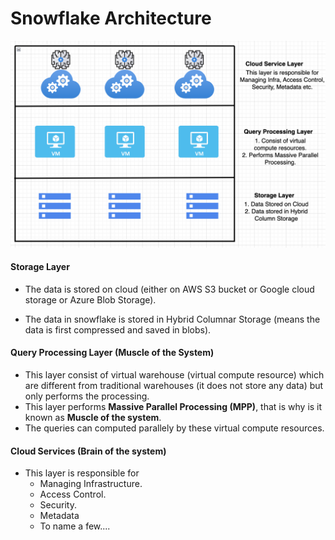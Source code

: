 # Snowflake Architecture

![Alt text](https://github.com/vegetariancoder/wordsToSpeak/blob/main/images/snowflake_architecture.png?raw=true "Title")


#### Storage Layer
- The data is stored on cloud (either on AWS S3 bucket or Google cloud storage or Azure Blob Storage).

- The data in snowflake is stored in Hybrid Columnar Storage (means the data is first compressed and saved in blobs).


#### Query Processing Layer (Muscle of the System)

- This layer consist of virtual warehouse (virtual compute resource) which are different from traditional warehouses (it does not store any data) but only performs the processing.
- This layer performs **Massive Parallel Processing (MPP)**, that is why is it known as **Muscle of the system**.
- The queries can computed parallely by these virtual compute resources.

#### Cloud Services (Brain of the system)
- This layer is responsible for
  - Managing Infrastructure.
  - Access Control.
  - Security.
  - Metadata
  - To name a few....
